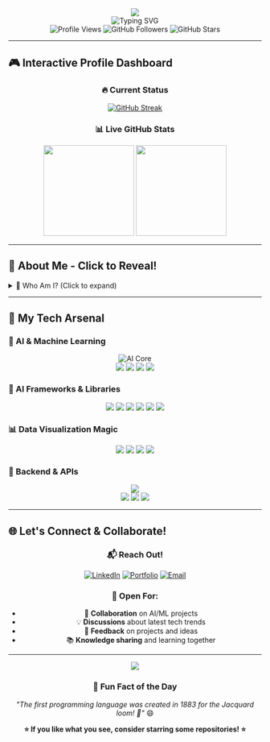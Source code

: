 <div align="center">
  <img src="https://capsule-render.vercel.app/api?type=waving&color=0:EEFF00,100:a82da8&height=200&section=header&text=Hi,%20I'm%20Arda%20Öztüner&fontSize=40&fontColor=fff&animation=twinkling"/>
</div>

<div align="center">
  <img src="https://readme-typing-svg.herokuapp.com?font=Fira+Code&pause=1000&color=2E9EF7&center=true&vCenter=true&width=600&lines=🤖+AI+%26+Machine+Learning+Engineer;📊+Data+Scientist+%26+Analyst;🖼️+Computer+Vision+Specialist;🚀+Building+Intelligent+Systems;💡+Turning+Data+into+Insights;🎯+Always+Learning+Something+New!" alt="Typing SVG" />
</div>

<div align="center">
  <img src="https://komarev.com/ghpvc/?username=arda92a&label=Profile%20Views&color=0e75b6&style=flat" alt="Profile Views" />
  <img src="https://img.shields.io/github/followers/arda92a?label=Followers&style=social" alt="GitHub Followers" />
  <img src="https://img.shields.io/github/stars/arda92a?label=Total%20Stars&style=social" alt="GitHub Stars" />
</div>

---

## 🎮 Interactive Profile Dashboard

<div align="center">
  
### 🔥 Current Status
[![GitHub Streak](https://github-readme-streak-stats.herokuapp.com?user=arda92a&theme=radical&hide_border=true&date_format=M%20j%5B%2C%20Y%5D)](https://git.io/streak-stats)

### 📊 Live GitHub Stats
<img src="https://github-readme-stats.vercel.app/api?username=arda92a&show_icons=true&theme=radical&count_private=true&include_all_commits=true&hide_border=true" height="180">
<img src="https://github-readme-stats.vercel.app/api/top-langs/?username=arda92a&layout=compact&theme=radical&hide_border=true&langs_count=8" height="180">

</div>

---

## 🌟 About Me - Click to Reveal!

<details>
<summary>🎯 Who Am I? (Click to expand)</summary>

```python
class ArdaOztuner:
    def __init__(self):
        self.name = "Arda Öztüner"
        self.role = "AI & Machine Learning Engineer"
        self.location = "🌍 Earth"
        self.current_focus = ["Computer Vision", "Deep Learning", "MLOps"]
        self.fun_fact = "I can debug code better with coffee ☕"
        
    def say_hi(self):
        print("Thanks for dropping by! Let's build something amazing together! 🚀")
        
    def current_mood(self):
        return "🤖 Training neural networks and loving it!"

me = ArdaOztuner()
me.say_hi()
```

🎓 **Explorer of Data & Intelligence**  
📊 **ML Enthusiast & Problem Solver**  
🛠️ **Builder of Intelligent Systems**  
📈 **Lifelong Learner & Curious Mind**  

</details>

---

## 💼 My Tech Arsenal

### 🤖 AI & Machine Learning
<div align="center">
  <img src="https://skillicons.dev/icons?i=python,tensorflow,pytorch" alt="AI Core" />
  <br>
  <img src="https://img.shields.io/badge/🧠_Neural_Networks-FF6B6B?style=for-the-badge&logoColor=white" />
  <img src="https://img.shields.io/badge/🔍_Computer_Vision-4ECDC4?style=for-the-badge&logoColor=white" />
  <img src="https://img.shields.io/badge/📊_Data_Science-45B7D1?style=for-the-badge&logoColor=white" />
  <img src="https://img.shields.io/badge/🤖_Deep_Learning-96CEB4?style=for-the-badge&logoColor=white" />
</div>

### 🧠 AI Frameworks & Libraries
<div align="center">
  <img src="https://img.shields.io/badge/Keras-D00000?style=for-the-badge&logo=keras&logoColor=white" />
  <img src="https://img.shields.io/badge/OpenCV-5C3EE8?style=for-the-badge&logo=opencv&logoColor=white" />
  <img src="https://img.shields.io/badge/scikit--learn-F7931E?style=for-the-badge&logo=scikit-learn&logoColor=white" />
  <img src="https://img.shields.io/badge/Pandas-150458?style=for-the-badge&logo=pandas&logoColor=white" />
  <img src="https://img.shields.io/badge/NumPy-013243?style=for-the-badge&logo=numpy&logoColor=white" />
  <img src="https://img.shields.io/badge/Hugging%20Face-FFD21E?style=for-the-badge&logo=huggingface&logoColor=black" />
</div>

### 📊 Data Visualization Magic
<div align="center">
  <img src="https://img.shields.io/badge/📈_Matplotlib-11557C?style=for-the-badge&logoColor=white" />
  <img src="https://img.shields.io/badge/🎨_Seaborn-3776AB?style=for-the-badge&logoColor=white" />
  <img src="https://img.shields.io/badge/⚡_Plotly-3F4F75?style=for-the-badge&logoColor=white" />
  <img src="https://img.shields.io/badge/🚀_Streamlit-FF4B4B?style=for-the-badge&logoColor=white" />
</div>

### 🚀 Backend & APIs
<div align="center">
  <img src="https://skillicons.dev/icons?i=fastapi,flask,django" />
  <br>
  <img src="https://img.shields.io/badge/⚡_FastAPI-009688?style=for-the-badge&logoColor=white" />
  <img src="https://img.shields.io/badge/🐍_Flask-000000?style=for-the-badge&logoColor=white" />
  <img src="https://img.shields.io/badge/🎯_Django-092E20?style=for-the-badge&logoColor=white" />
</div>

---

## 🌐 Let's Connect & Collaborate!

<div align="center">
  
### 📬 Reach Out!
[![LinkedIn](https://img.shields.io/badge/LinkedIn-0077B5?style=for-the-badge&logo=linkedin&logoColor=white)]([https://www.linkedin.com/in/arda-%C3%B6zt%C3%BCner](https://www.linkedin.com/in/arda-%C3%B6zt%C3%BCner))
[![Portfolio](https://img.shields.io/badge/Portfolio-FF5722?style=for-the-badge&logo=todoist&logoColor=white)](https://ardaoztuner.com)
[![Email](https://img.shields.io/badge/Email-D14836?style=for-the-badge&logo=gmail&logoColor=white)](mailto:ardaoztuner3@gmail.com)

### 💬 Open For:
- 🤝 **Collaboration** on AI/ML projects
- 💡 **Discussions** about latest tech trends  
- 🎯 **Feedback** on projects and ideas
- 📚 **Knowledge sharing** and learning together

</div>

---

<div align="center">
  <img src="https://capsule-render.vercel.app/api?type=waving&color=gradient&height=120&section=footer&text=Thanks%20for%20visiting!&fontSize=24&fontColor=fff&animation=fadeIn"/>
</div>

<div align="center">
  
### 🎉 Fun Fact of the Day
*"The first programming language was created in 1883 for the Jacquard loom! 🧵"* 😄

**⭐ If you like what you see, consider starring some repositories! ⭐**

</div>
